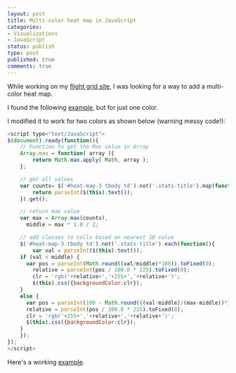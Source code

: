 ```yaml
---
layout: post
title: Multi-color heat map in JavaScript
categories:
- Visualizations
- JavaScript
status: publish
type: post
published: true
comments: true
---
```


While working on my [flight grid site](http://flightgrid.herokuapp.com/), I was looking for a way to add a multi-color heat map.

I found the following [example](http://www.designchemical.com/blog/index.php/jquery/jquery-tutorial-create-a-flexible-data-heat-map/), but for just one color.

I modified it to work for two colors as shown below (warning messy code!):

<!--more-->

``` javascript
<script type="text/JavaScript">
$(document).ready(function(){
	// Function to get the Max value in Array
    Array.max = function( array ){
        return Math.max.apply( Math, array );
    };

    // get all values
    var counts= $('#heat-map-3 tbody td').not('.stats-title').map(function() {
        return parseInt($(this).text());
    }).get();

	// return max value
	var max = Array.max(counts),
      middle = max * 1.0 / 2;

	// add classes to cells based on nearest 10 value
	$('#heat-map-3 tbody td').not('.stats-title').each(function(){
		var val = parseInt($(this).text());
    if (val < middle) {
      var pos = parseInt(Math.round((val/middle)*100)).toFixed(0);
  		relative = parseInt(pos / 100.0 * 225).toFixed(0);
  		clr = 'rgb('+relative+','+255+','+relative+')';
  		$(this).css({backgroundColor:clr});
    }
    else {
      var pos = parseInt(100 - Math.round(((val-middle)/(max-middle))*100)).toFixed(0);
      relative = parseInt(pos / 100.0 * 225).toFixed(0);
      clr = 'rgb('+255+','+relative+','+relative+')';
      $(this).css({backgroundColor:clr});
    }
	});
});
</script>
```

Here's a working [example](http://www.skalb.com/assets/jquery-data-heat-map.html).
